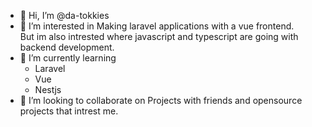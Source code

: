 - 👋 Hi, I’m @da-tokkies
- 👀 I’m interested in
  Making laravel applications with a vue frontend.</br>
  But im also intrested where javascript and typescript are going with backend development.
- 🌱 I’m currently learning
  - Laravel
  - Vue
  - Nestjs
- 💞️ I’m looking to collaborate on
  Projects with friends and opensource projects that intrest me.  
<!---
da-tokkies/da-tokkies is a ✨ special ✨ repository because its `README.md` (this file) appears on your GitHub profile.
You can click the Preview link to take a look at your changes.
--->
